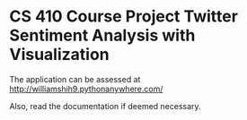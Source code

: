 # CS 410 Course Project Twitter Sentiment Analysis with Visualization 

The application can be assessed at http://williamshih9.pythonanywhere.com/

Also, read the documentation if deemed necessary.